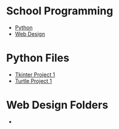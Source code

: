 <h1>School Programming</h1>
<ul>
  <li><a href="https://github.com/donvoo/school/tree/master/python" target="_blank">Python</a></li>
  <li><a href="https://github.com/donvoo/school/tree/master/web_design" target="_blank">Web Design</a></li>
</ul>

<h1>Python Files</h1>
<ul>
  <li><a href="https://github.com/donvoo/school/blob/master/python/Tkinter_Project_01.py" target="_blank">Tkinter Project 1</a></li>
  <li><a href="https://github.com/donvoo/school/blob/master/python/Turtle_Project_01.py" target="_blank">Turtle Project 1</a></li>
</ul>

<h1>Web Design Folders</h1>
<ul>
  <li><a href="" target="_blank"></a></li>
</ul>
